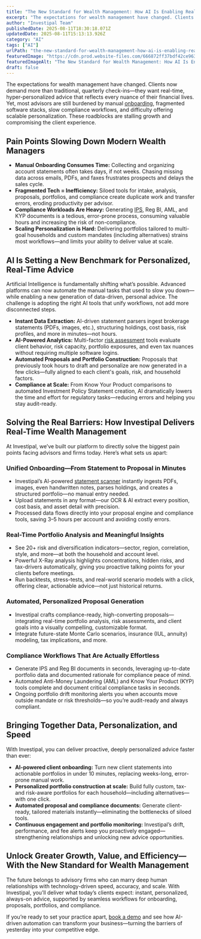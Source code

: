 ```yaml
---
title: "The New Standard for Wealth Management: How AI Is Enabling Real-Time, Personalized Advice"
excerpt: "The expectations for wealth management have changed. Clients now demand more than traditional, quarterly check-ins-they want real-time, hyper-personalized advice that reflects every nuance of their financial lives."
author: "Investipal Team"
publishedDate: 2025-08-11T18:30:18.071Z
updatedDate: 2025-08-11T15:13:13.926Z
category: "AI"
tags: ["AI"]
urlPath: "the-new-standard-for-wealth-management-how-ai-is-enabling-realtime-personalized-advice"
featuredImage: "https://cdn.prod.website-files.com/666872ff37bdf42ce9637d77/68936cc195453801357544eb_5%20Common%20Bottlenecks%20in%20Financial%20Advisor%20Sales%20and%20How%20to%20Fix%20Them%20(18).png"
featuredImageAlt: "The New Standard for Wealth Management: How AI Is Enabling Real-Time, Personalized Advice"
draft: false
---
```

<p id="">The expectations for wealth management have changed. Clients now demand more than traditional, quarterly check-ins—they want real-time, hyper-personalized advice that reflects every nuance of their financial lives. Yet, most advisors are still burdened by manual <a href="/blog/onboarding">onboarding</a>, fragmented software stacks, slow compliance workflows, and difficulty offering scalable personalization. These roadblocks are stalling growth and compromising the client experience.</p><h2 id="">Pain Points Slowing Down Modern Wealth Managers</h2><ul id=""><li id=""><strong id="">Manual Onboarding Consumes Time:</strong> Collecting and organizing account statements often takes days, if not weeks. Chasing missing data across emails, PDFs, and faxes frustrates prospects and delays the sales cycle.</li><li id=""><strong id="">Fragmented Tech = Inefficiency:</strong> Siloed tools for intake, analysis, proposals, portfolios, and compliance create duplicate work and transfer errors, eroding productivity per advisor.</li><li id=""><strong id="">Compliance Workloads Are Heavy:</strong> Generating <a href="/features/investment-policy-statements">IPS</a>, Reg BI, AML, and KYP documents is a tedious, error-prone process, consuming valuable hours and increasing the risk of non-compliance.</li><li id=""><strong id="">Scaling Personalization is Hard:</strong> Delivering portfolios tailored to multi-goal households and custom mandates (including alternatives) strains most workflows—and limits your ability to deliver value at scale.</li></ul><h2 id="">AI Is Setting a New Benchmark for Personalized, Real-Time Advice</h2><p id="">Artificial Intelligence is fundamentally shifting what’s possible. Advanced platforms can now automate the manual tasks that used to slow you down—while enabling a new generation of data-driven, personal advice. The challenge is adopting the right AI tools that unify workflows, not add more disconnected steps.</p><ul id=""><li id=""><strong id="">Instant Data Extraction:</strong> AI-driven statement parsers ingest brokerage statements (PDFs, images, etc.), structuring holdings, cost basis, risk profiles, and more in minutes—not hours.</li><li id=""><strong id="">AI-Powered Analytics:</strong> Multi-factor <a href="/risk-assessment">risk assessment</a> tools evaluate client behavior, risk capacity, portfolio exposures, and even tax nuances without requiring multiple software logins.</li><li id=""><strong id="">Automated Proposals and Portfolio Construction:</strong> Proposals that previously took hours to draft and personalize are now generated in a few clicks—fully aligned to each client's goals, risk, and household factors.</li><li id=""><strong id="">Compliance at Scale:</strong> From Know Your Product comparisons to automated Investment Policy Statement creation, AI dramatically lowers the time and effort for regulatory tasks—reducing errors and helping you stay audit-ready.</li></ul><h2 id="">Solving the Real Barriers: How Investipal Delivers Real-Time Wealth Management</h2><p id="">At Investipal, we’ve built our platform to directly solve the biggest pain points facing advisors and firms today. Here’s what sets us apart:</p><h3 id="">Unified Onboarding—From Statement to Proposal in Minutes</h3><ul id=""><li id="">Investipal’s AI-powered <a href="/features/automated-statement-scanner">statement scanner</a> instantly ingests PDFs, images, even handwritten notes, parses holdings, and creates a structured portfolio—no manual entry needed.</li><li id="">Upload statements in any format—our OCR & AI extract every position, cost basis, and asset detail with precision.</li><li id="">Processed data flows directly into your proposal engine and compliance tools, saving 3–5 hours per account and avoiding costly errors.</li></ul><h3 id="">Real-Time Portfolio Analysis and Meaningful Insights</h3><ul id=""><li id="">See 20+ risk and diversification indicators—sector, region, correlation, style, and more—at both the household and account level.</li><li id="">Powerful X-Ray analysis highlights concentrations, hidden risks, and tax-drivers automatically, giving you proactive talking points for your clients before meetings.</li><li id="">Run backtests, stress-tests, and real-world scenario models with a click, offering clear, actionable advice—not just historical returns.</li></ul><h3 id="">Automated, Personalized Proposal Generation</h3><ul id=""><li id="">Investipal crafts compliance-ready, high-converting proposals—integrating real-time portfolio analysis, risk assessments, and client goals into a visually compelling, customizable format.</li><li id="">Integrate future-state Monte Carlo scenarios, insurance (IUL, annuity) modeling, tax implications, and more.</li></ul><h3 id="">Compliance Workflows That Are Actually Effortless</h3><ul id=""><li id="">Generate IPS and Reg BI documents in seconds, leveraging up-to-date portfolio data and documented rationale for compliance peace of mind.</li><li id="">Automated Anti-Money Laundering (AML)&nbsp;and Know Your Product (KYP) tools complete and document critical compliance tasks in seconds.</li><li id="">Ongoing portfolio drift monitoring alerts you when accounts move outside mandate or risk thresholds—so you’re audit-ready and always compliant.</li></ul><h2 id="">Bringing Together Data, Personalization, and Speed</h2><p id="">With Investipal, you can deliver proactive, deeply personalized advice faster than ever:</p><ul id=""><li id=""><strong id="">AI-powered client onboarding:</strong> Turn new client statements into actionable portfolios in under 10 minutes, replacing weeks-long, error-prone manual work.</li><li id=""><strong id="">Personalized portfolio construction at scale:</strong> Build fully custom, tax- and risk-aware portfolios for each household—including alternatives—with one click.</li><li id=""><strong id="">Automated proposal and compliance documents:</strong> Generate client-ready, tailored materials instantly—eliminating the bottlenecks of siloed tools.</li><li id=""><strong id="">Continuous engagement and portfolio monitoring:</strong> Investipal’s drift, performance, and fee alerts keep you proactively engaged—strengthening relationships and unlocking new advice opportunities.</li></ul><h2 id="">Unlock Greater Growth, Value, and Efficiency—With the New Standard for Wealth Management</h2><p id="">The future belongs to advisory firms who can marry deep human relationships with technology-driven speed, accuracy, and scale. With Investipal, you’ll deliver what today’s clients expect: instant, personalized, always-on advice, supported by seamless workflows for onboarding, proposals, portfolios, and compliance.</p><p id="">If you’re ready to set your practice apart, <a href="/book-a-demo" rel="nofollow" id="">book a demo</a> and see how AI-driven automation can transform your business—turning the barriers of yesterday into your competitive edge.</p>